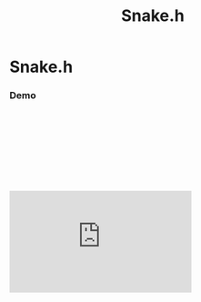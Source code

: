 ﻿---
title: Snake.h
---

<style>
    text {font-family: sans-serif; font-size: 2em; fill: silver; alignment-baseline: middle; text-anchor: middle}
    text.small {font-size: 0.8em; fill: darkgray}
    svg {margin: 0 auto; display: block}
</style>

# Snake.h

### Demo

<svg id="demo" width="100%" height="128"></svg>

<script type="module">
    import Display from "./display.js";
    import Snake from "./snake.js";

    const config = {};

    const params = new URLSearchParams(window.location.search);
    if (params.has('hideDP')) config.showDP = false;
    if (params.has('hideDots')) config.showDots = false;
    if (params.has('debug')) config.showText = true;
    if (params.has('digits')) config.digitsCount = parseInt(params.get('digits'));

    window.display = new Display('svg#demo', config);
    window.snake = new Snake(display, display.digitsCount);

    snake.start();
    window.timerId = setInterval(() => snake.tick(), 50);
</script>
<script nomodule>
    document.write('Please, use browser that supports JS modules');
</script>

<iframe width="320" height="179" src="https://www.youtube.com/embed/Ws4qPjABhV8" frameborder="0" allow="accelerometer; encrypted-media; gyroscope; picture-in-picture" allowfullscreen></iframe>
